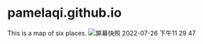 # pamelaqi.github.io
This is a map of six places.
![屏幕快照 2022-07-26 下午11 29 47](https://user-images.githubusercontent.com/110082459/181177118-9dcd980f-49de-4eff-90c6-446dffff7de4.png)
